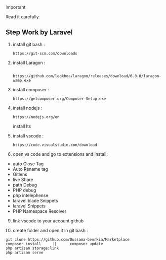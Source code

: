 > [!IMPORTANT]
> Read it carefully.

Step Work by Laravel
----
1. install git bash :
   ```
   https://git-scm.com/downloads
   ```
2. install Laragon  :
   ```
    https://github.com/leokhoa/laragon/releases/download/6.0.0/laragon-wamp.exe
    ```
3. install composer :
   ```
   https://getcomposer.org/Composer-Setup.exe
   ```
4. install nodejs :
   ```
   https://nodejs.org/en
   ```
   install lts
   
6. install vscode :
   ```
   https://code.visualstudio.com/download
   ```
8.  open vs code and go to extensions and install:
   - auto Close Tag
   - Auto Rename tag
   - Gitlens
   - live Share
   - path Debug
   - PHP debug
   - php intelephense
   - laravel blade Snippets
   - laravel Snippets
   - PHP Namespace Resolver
     
9. link vscode to your account github

10. create folder and open it in git bash :
   ```
   git clone https://github.com/Oussama-benrkia/Marketplace
   composer install     ||      composer update
   php artisan storage:link
   php artisan serve
   ```
